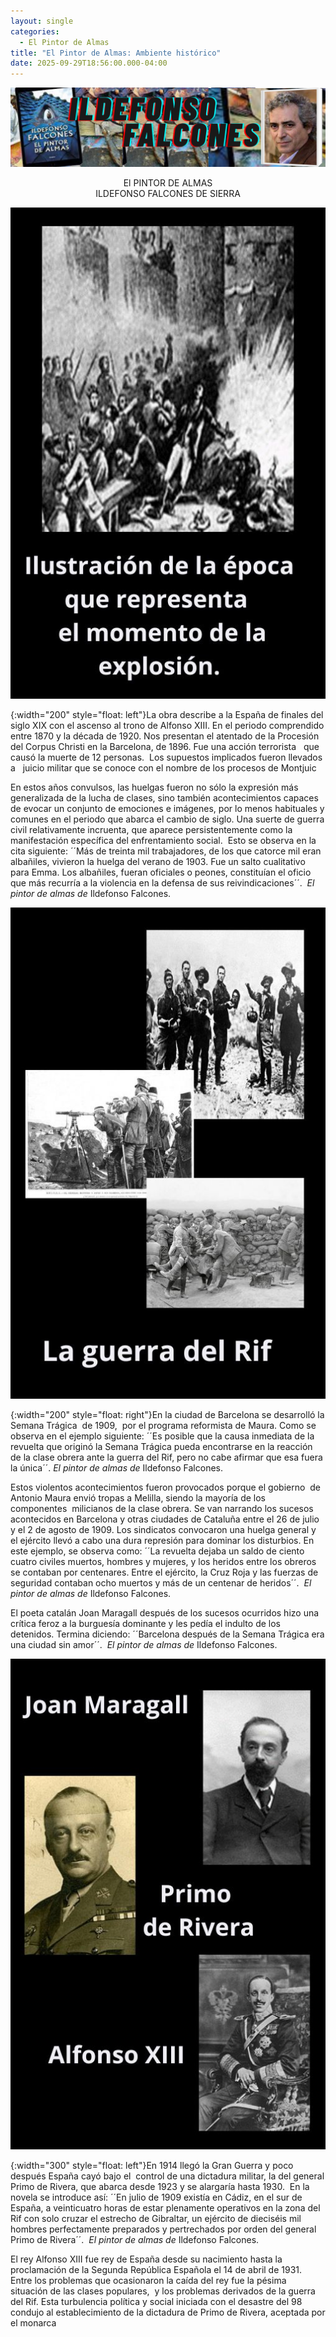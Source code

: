 ```yaml
---
layout: single
categories:
  - El Pintor de Almas
title: "El Pintor de Almas: Ambiente histórico"
date: 2025-09-29T18:56:00.000-04:00
---
```

![](/assets/img/banner-el-pintor-de-almas.png)

<center>El PINTOR DE ALMAS</center> 
<center>ILDEFONSO FALCONES DE SIERRA</center>






![](/assets/img/ilustracion-de-la-epocaa-de-barcelona.jpg)

{:width="200" style="float: left"}La obra describe a la España de finales del siglo XIX con el ascenso al trono de Alfonso XIII. En el periodo comprendido entre 1870 y la década de 1920. Nos presentan el atentado de la Procesión del Corpus Christi en la Barcelona, de 1896. Fue una acción terrorista   que causó la muerte de 12 personas.  Los supuestos
implicados fueron llevados a   juicio militar que se conoce con el nombre de los procesos de Montjuic


En estos años convulsos, las huelgas fueron no sólo la expresión más generalizada de la lucha de clases,
sino también acontecimientos capaces de evocar un conjunto de emociones e imágenes, por lo menos habituales y comunes en el periodo que abarca el cambio de siglo. Una suerte de guerra civil relativamente incruenta, que aparece persistentemente como la manifestación específica del enfrentamiento social.  Esto se observa en la cita
siguiente: ´´Más de treinta mil trabajadores, de los que catorce mil eran albañiles, vivieron la huelga del
verano de 1903. Fue un salto cualitativo para Emma. Los albañiles, fueran oficiales o peones, constituían el oficio que más recurría a la violencia en la defensa de sus reivindicaciones´´.  *El pintor de almas de* Ildefonso Falcones.



![](/assets/img/la-guerra-del-rif.jpg)

{:width="200" style="float: right"}En la ciudad de Barcelona se desarrolló la Semana Trágica  de 1909,  por el programa reformista de Maura. Como se observa en el ejemplo siguiente: ´´Es posible que la causa inmediata de la revuelta que originó la Semana Trágica pueda encontrarse en la reacción de la clase obrera ante la guerra del Rif, pero no cabe afirmar que
esa fuera la única´´. *El pintor de almas de* Ildefonso Falcones.


Estos violentos acontecimientos fueron provocados porque el gobierno  de Antonio Maura envió tropas a Melilla, siendo la mayoría de los componentes  milicianos de la clase obrera. Se van narrando los sucesos acontecidos en Barcelona y otras ciudades de Cataluña entre el 26 de julio y el 2 de agosto de 1909. Los sindicatos convocaron una huelga general y el ejército llevó a cabo una dura represión para dominar los disturbios. En  este ejemplo, se observa como: ´´La revuelta dejaba un saldo de ciento cuatro civiles muertos, hombres y mujeres, y los heridos entre los obreros se contaban por centenares. Entre el ejército, la Cruz Roja y las fuerzas de seguridad contaban ocho muertos y más de un centenar de heridos´´.   *El pintor de almas de* Ildefonso Falcones.

El poeta catalán Joan Maragall después de los sucesos ocurridos hizo una crítica feroz a la burguesía dominante y les pedía el indulto de los detenidos. Termina diciendo: ´´Barcelona después de la Semana Trágica era una ciudad
sin amor´´.   *El pintor de almas de* Ildefonso Falcones.




![](/assets/img/personajes.jpg)

{:width="300" style="float: left"}En 1914 llegó la Gran Guerra y poco después España cayó bajo el  control de una dictadura militar, la del
general Primo de Rivera, que abarca desde 1923 y se alargaría hasta 1930.  En la novela se introduce así: ´´En julio de 1909 existía en Cádiz, en el sur de España, a veinticuatro horas de estar plenamente operativos en la zona del Rif con solo cruzar el estrecho de Gibraltar, un ejército de dieciséis mil hombres perfectamente preparados y pertrechados por orden del general Primo de Rivera´´.  *El pintor de almas de* Ildefonso Falcones.


El rey Alfonso XIII fue rey de España desde su nacimiento hasta la proclamación de la Segunda República Española el 14 de abril de 1931. Entre los problemas que ocasionaron la caída del rey fue la pésima situación de las clases populares,  y los problemas derivados de la guerra del Rif. Esta turbulencia política y social iniciada con el desastre del 98 condujo al establecimiento de la dictadura de Primo de Rivera, aceptada por el monarca
